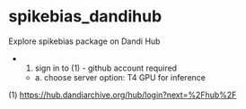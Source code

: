 # spikebias_dandihub
Explore spikebias package on Dandi Hub


* 1. sign in to (1) - github account required
    * a. choose server option: T4 GPU for inference

(1) https://hub.dandiarchive.org/hub/login?next=%2Fhub%2F